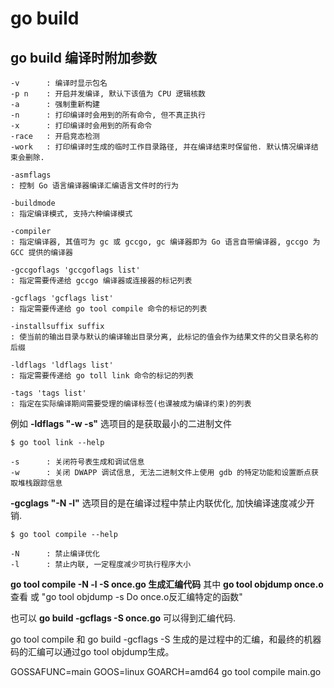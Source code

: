 # go build

## go build 编译时附加参数

```
-v      : 编译时显示包名
-p n    : 开启并发编译, 默认下该值为 CPU 逻辑核数
-a      : 强制重新构建
-n      : 打印编译时会用到的所有命令, 但不真正执行
-x      : 打印编译时会用到的所有命令
-race   : 开启竞态检测
-work   : 打印编译时生成的临时工作目录路径, 并在编译结束时保留他. 默认情况编译结束会删除.
```

```
-asmflags
: 控制 Go 语言编译器编译汇编语言文件时的行为

-buildmode
: 指定编译模式, 支持六种编译模式

-compiler
: 指定编译器, 其值可为 gc 或 gccgo, gc 编译器即为 Go 语言自带编译器, gccgo 为 GCC 提供的编译器

-gccgoflags 'gccgoflags list'
: 指定需要传递给 gccgo 编译器或连接器的标记列表

-gcflags 'gcflags list'
: 指定需要传递给 go tool compile 命令的标记的列表

-installsuffix suffix
: 使当前的输出目录与默认的编译输出目录分离, 此标记的值会作为结果文件的父目录名称的后缀

-ldflags 'ldflags list'
: 指定需要传递给 go toll link 命令的标记的列表

-tags 'tags list'
: 指定在实际编译期间需要受理的编译标签(也课被成为编译约束)的列表
```

例如 **-ldflags "-w -s"** 选项目的是获取最小的二进制文件

```
$ go tool link --help

-s      : 关闭符号表生成和调试信息
-w      : 关闭 DWAPP 调试信息, 无法二进制文件上使用 gdb 的特定功能和设置断点获取堆栈跟踪信息
```

**-gcglags "-N -l"** 选项目的是在编译过程中禁止内联优化, 加快编译速度减少开销.

```
$ go tool compile --help

-N      : 禁止编译优化
-l      : 禁止内联, 一定程度减少可执行程序大小
```

**go tool compile -N -l -S once.go 生成汇编代码** 其中 **go tool objdump once.o** 查看
或 "go tool objdump -s Do once.o反汇编特定的函数"

也可以 **go build -gcflags -S once.go** 可以得到汇编代码.

go tool compile 和 go build -gcflags -S 生成的是过程中的汇编，和最终的机器码的汇编可以通过go tool objdump生成。

GOSSAFUNC=main GOOS=linux GOARCH=amd64 go tool compile main.go
